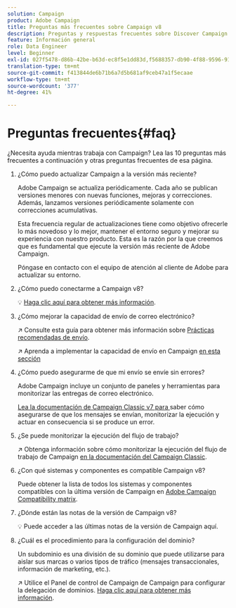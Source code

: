 ```yaml
---
solution: Campaign
product: Adobe Campaign
title: Preguntas más frecuentes sobre Campaign v8
description: Preguntas y respuestas frecuentes sobre Discover Campaign
feature: Información general
role: Data Engineer
level: Beginner
exl-id: 027f5478-d86b-42be-b63d-ec8f5e1dd83d,f5688357-db90-4f88-9596-91e9d0a20d75
translation-type: tm+mt
source-git-commit: f413844de6b71b6a7d5b681af9ceb47a1f5ecaae
workflow-type: tm+mt
source-wordcount: '377'
ht-degree: 41%

---
```


# Preguntas frecuentes{#faq}

¿Necesita ayuda mientras trabaja con Campaign? Lea las 10 preguntas más frecuentes a continuación y otras preguntas frecuentes de esa página.

1. ¿Cómo puedo actualizar Campaign a la versión más reciente?

   Adobe Campaign se actualiza periódicamente. Cada año se publican versiones menores con nuevas funciones, mejoras y correcciones. Además, lanzamos versiones periódicamente solamente con correcciones acumulativas.

   Esta frecuencia regular de actualizaciones tiene como objetivo ofrecerle lo más novedoso y lo mejor, mantener el entorno seguro y mejorar su experiencia con nuestro producto. Esta es la razón por la que creemos que es fundamental que ejecute la versión más reciente de Adobe Campaign.

   Póngase en contacto con el equipo de atención al cliente de Adobe para actualizar su entorno.

1. ¿Cómo puedo conectarme a Campaign v8?

   :bulb: [Haga clic aquí para obtener más información](connect.md).

1. ¿Cómo mejorar la capacidad de envío de correo electrónico?

   :arrow_upper_right: Consulte esta guía para obtener más información sobre [Prácticas recomendadas de envío](https://experienceleague.adobe.com/docs/deliverability-learn/deliverability-best-practice-guide/introduction.html?lang=es).

   :arrow_upper_right: Aprenda a implementar la capacidad de envío en Campaign [en esta sección](https://experienceleague.adobe.com/docs/deliverability-learn/deliverability-best-practice-guide/additional-resources/general-resources.html)

1. ¿Cómo puedo asegurarme de que mi envío se envíe sin errores?

   Adobe Campaign incluye un conjunto de paneles y herramientas para monitorizar las entregas de correo electrónico.

   [Lea la documentación de Campaign Classic v7 para ](https://experienceleague.adobe.com/docs/campaign-classic/using/sending-messages/monitoring-deliveries/about-delivery-monitoring.html) saber cómo asegurarse de que los mensajes se envían, monitorizar la ejecución y actuar en consecuencia si se produce un error.

1. ¿Se puede monitorizar la ejecución del flujo de trabajo?

   :arrow_upper_right: Obtenga información sobre cómo monitorizar la ejecución del flujo de trabajo de Campaign [en la documentación del Campaign Classic](https://experienceleague.adobe.com/docs/campaign-classic/using/automating-with-workflows/executing-a-workflow/starting-a-workflow.html).

1. ¿Con qué sistemas y componentes es compatible Campaign v8?

   Puede obtener la lista de todos los sistemas y componentes compatibles con la última versión de Campaign en [Adobe Campaign Compatibility matrix](compatibility-matrix.md).

1. ¿Dónde están las notas de la versión de Campaign v8?

   :bulb: Puede acceder a las últimas notas de la versión de Campaign aquí.

1. ¿Cuál es el procedimiento para la configuración del dominio?

   Un subdominio es una división de su dominio que puede utilizarse para aislar sus marcas o varios tipos de tráfico (mensajes transaccionales, información de marketing, etc.).

   :arrow_upper_right: Utilice el Panel de control de Campaign de Campaign para configurar la delegación de dominios. [Haga clic aquí para obtener más información](https://experienceleague.adobe.com/docs/control-panel/using/subdomains-and-certificates/subdomains-branding.html).
